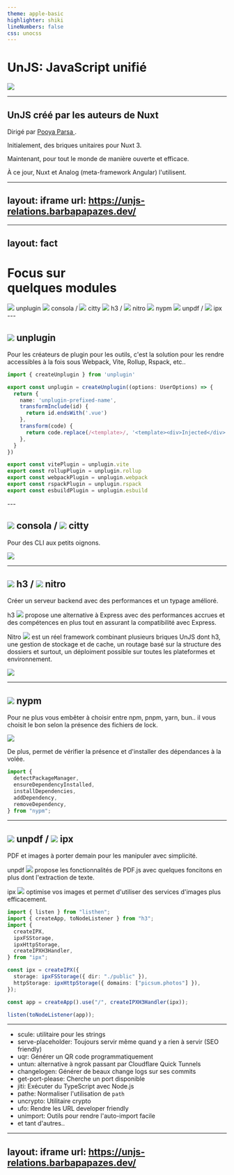 ```yaml
---
theme: apple-basic
highlighter: shiki
lineNumbers: false
css: unocss
---
```


# UnJS: JavaScript unifié

<img v-click src="images/unjs-logo-black.svg" w-80>

---

## UnJS créé par les auteurs de Nuxt

Dirigé par [Pooya Parsa ](https://github.com/pi0).

Initialement, des briques unitaires pour Nuxt 3.

Maintenant, pour tout le monde de manière ouverte et efficace.

À ce jour, Nuxt et Analog (meta-framework Angular) l'utilisent.

---
layout: iframe
url: https://unjs-relations.barbapapazes.dev/
---

---
layout: fact
---

# Focus sur<br> quelques modules

<div absolute bottom-0 flex flex-wrap gap-8 mt-30 text-10>
  <span><img src="images/unplugin.svg" inline> unplugin</span>
  <span><img src="images/consola.svg" inline> consola / <img src="images/citty.svg" inline> citty</span>
  <span><img src="images/h3.svg" inline> h3 / <img src="images/nitro.svg" inline> nitro</span>
  <span><img src="images/nypm.svg" inline> nypm</span>
  <span><img src="images/unpdf.svg" inline> unpdf / <img src="images/ipx.svg" inline> ipx</span>
</div>
---

## <img src="images/unplugin.svg" inline> unplugin

Pour les créateurs de plugin pour les outils, c'est la solution pour les rendre accessibles à la fois sous Webpack, Vite, Rollup, Rspack, etc..

<v-click>

```ts
import { createUnplugin } from 'unplugin'

export const unplugin = createUnplugin((options: UserOptions) => {
  return {
    name: 'unplugin-prefixed-name',
    transformInclude(id) {
      return id.endsWith('.vue')
    },
    transform(code) {
      return code.replace(/<template>/, '<template><div>Injected</div>')
    },
  }
})

export const vitePlugin = unplugin.vite
export const rollupPlugin = unplugin.rollup
export const webpackPlugin = unplugin.webpack
export const rspackPlugin = unplugin.rspack
export const esbuildPlugin = unplugin.esbuild
```

</v-click>
---

## <img src="images/consola.svg" inline> consola / <img src="images/citty.svg" inline> citty

Pour des CLI aux petits oignons.

<img src="images/consola-illustration.png">

---

## <img src="images/h3.svg" inline> h3 / <img src="images/nitro.svg" inline> nitro

Créer un serveur backend avec des performances et un typage amélioré.

h3 <img src="images/h3.svg" inline w-6> propose une alternative à Express avec des performances accrues et des compétences en plus tout en assurant la compatibilité avec Express.

Nitro <img src="images/nitro.svg" inline w-6> est un réel framework combinant plusieurs briques UnJS dont h3, une gestion de stockage et de cache, un routage basé sur la structure des dossiers et surtout, un déploiment possible sur toutes les plateformes et environnement.

<img src="images/nitro-illustration.png">

---

## <img src="images/nypm.svg" inline> nypm

Pour ne plus vous embêter à choisir entre npm, pnpm, yarn, bun.. il vous choisit le bon selon la présence des fichiers de lock.

<img src="images/nypm-illustration.png" w-60>

De plus, permet de vérifier la présence et d'installer des dépendances à la volée.

```ts
import {
  detectPackageManager,
  ensureDependencyInstalled,
  installDependencies,
  addDependency,
  removeDependency,
} from "nypm";

```
---

## <img src="images/unpdf.svg" inline> unpdf / <img src="images/ipx.svg" inline> ipx

PDF et images à porter demain pour les manipuler avec simplicité.

unpdf <img src="images/unpdf.svg" inline w-6> propose les fonctionnalités de PDF.js avec quelques foncitons en plus dont l'extraction de texte.

ipx <img src="images/ipx.svg" inline w-6> optimise vos images et permet d'utiliser des services d'images plus efficacement.

```ts {all|10-13}
import { listen } from "listhen";
import { createApp, toNodeListener } from "h3";
import {
  createIPX,
  ipxFSStorage,
  ipxHttpStorage,
  createIPXH3Handler,
} from "ipx";

const ipx = createIPX({
  storage: ipxFSStorage({ dir: "./public" }),
  httpStorage: ipxHttpStorage({ domains: ["picsum.photos"] }),
});

const app = createApp().use("/", createIPXH3Handler(ipx));

listen(toNodeListener(app));
```

---

- scule: utilitaire pour les strings
- serve-placeholder: Toujours servir même quand y a rien à servir (SEO friendly)
- uqr: Générer un QR code programmatiquement
- untun: alternative à ngrok passant par Cloudflare Quick Tunnels
- changelogen: Générer de beaux change logs sur ses commits
- get-port-please: Cherche un port disponible
- jiti: Exécuter du TypeScript avec Node.js
- pathe: Normaliser l'utilisation de `path`
- uncrypto: Utilitaire crypto
- ufo: Rendre les URL developer friendly
- unimport: Outils pour rendre l'auto-import facile
- et tant d'autres..

---
layout: iframe
url: https://unjs-relations.barbapapazes.dev/
---